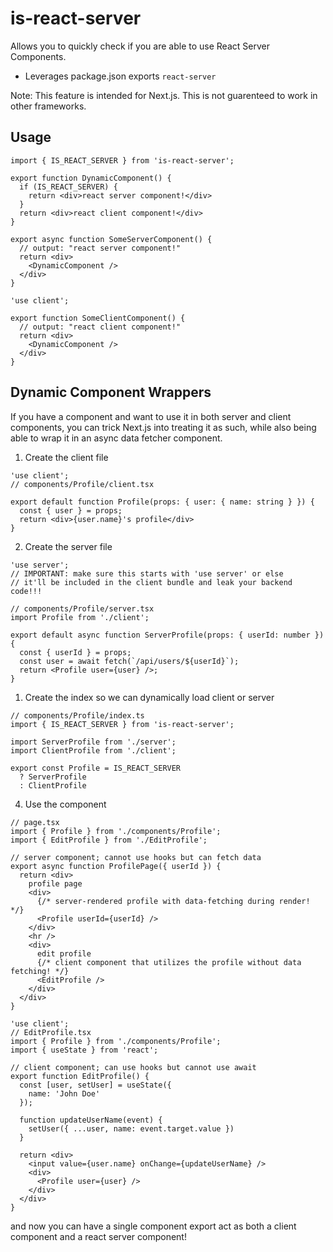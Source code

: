 # is-react-server

Allows you to quickly check if you are able to use React Server Components.

- Leverages package.json exports `react-server`

Note: This feature is intended for Next.js. This is not guarenteed to work in other frameworks.

## Usage

```tsx
import { IS_REACT_SERVER } from 'is-react-server';

export function DynamicComponent() {
  if (IS_REACT_SERVER) {
    return <div>react server component!</div>
  }
  return <div>react client component!</div>
}
```

```tsx
export async function SomeServerComponent() {
  // output: "react server component!"
  return <div>
    <DynamicComponent />
  </div>
}
```

```tsx
'use client';

export function SomeClientComponent() {
  // output: "react client component!"
  return <div>
    <DynamicComponent />
  </div>
}
```

## Dynamic Component Wrappers

If you have a component and want to use it in both server and client components, you can trick Next.js into treating it as such, while also being able to wrap it in an async data fetcher component.

1. Create the client file
```tsx
'use client';
// components/Profile/client.tsx

export default function Profile(props: { user: { name: string } }) {
  const { user } = props;
  return <div>{user.name}'s profile</div>
}

```

2. Create the server file
```tsx
'use server';
// IMPORTANT: make sure this starts with 'use server' or else 
// it'll be included in the client bundle and leak your backend code!!!

// components/Profile/server.tsx
import Profile from './client';

export default async function ServerProfile(props: { userId: number }) {
  const { userId } = props;
  const user = await fetch(`/api/users/${userId}`);
  return <Profile user={user} />;
}

```

1. Create the index so we can dynamically load client or server
```tsx
// components/Profile/index.ts
import { IS_REACT_SERVER } from 'is-react-server';

import ServerProfile from './server';
import ClientProfile from './client';

export const Profile = IS_REACT_SERVER
  ? ServerProfile
  : ClientProfile

```

4. Use the component

```tsx
// page.tsx
import { Profile } from './components/Profile';
import { EditProfile } from './EditProfile';

// server component; cannot use hooks but can fetch data
export async function ProfilePage({ userId }) {
  return <div>
    profile page
    <div>
      {/* server-rendered profile with data-fetching during render! */}
      <Profile userId={userId} />
    </div>
    <hr />
    <div>
      edit profile
      {/* client component that utilizes the profile without data fetching! */}
      <EditProfile />
    </div>
  </div>
}

```

```tsx
'use client';
// EditProfile.tsx
import { Profile } from './components/Profile';
import { useState } from 'react';

// client component; can use hooks but cannot use await
export function EditProfile() {
  const [user, setUser] = useState({
    name: 'John Doe'
  });

  function updateUserName(event) {
    setUser({ ...user, name: event.target.value })
  }

  return <div>
    <input value={user.name} onChange={updateUserName} />
    <div>
      <Profile user={user} />
    </div>
  </div>
}
```

and now you can have a single component export act as both a client component and a react server component!

